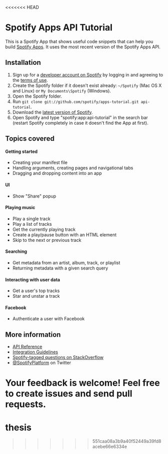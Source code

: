 <<<<<<< HEAD
# Spotify Apps API Tutorial

This is a Spotify App that shows useful code snippets that can help you build
[Spotify Apps](https://developer.spotify.com/technologies/apps/). It uses the most recent version of the Spotify Apps API.

## Installation

 1. Sign up for a [developer account on Spotify](https://developer.spotify.com/technologies/apps/#developer) by logging in and agreeing to the [terms of use](https://developer.spotify.com/technologies/apps/terms-of-use/).
 2. Create the Spotify folder if it doesn't exist already: `~/Spotify` (Mac OS X and Linux) or `My Documents\Spotify` (Windows).
 3. Open the Spotify folder.
 4. Run `git clone git://github.com/spotify/apps-tutorial.git api-tutorial`.
 5. Download the [latest version of Spotify](http://spotify.com/download).
 6. Open Spotify and type "spotify:app:api-tutorial" in the search bar (restart Spotify completely in case it doesn't find the App at first).

## Topics covered

#### Getting started

 * Creating your manifest file
 * Handling arguments, creating pages and navigational tabs
 * Dragging and dropping content into an app

#### UI

 * Show "Share" popup

#### Playing music

 * Play a single track
 * Play a list of tracks
 * Get the currently playing track
 * Create a play/pause button with an HTML element
 * Skip to the next or previous track

#### Searching

 * Get metadata from an artist, album, track, or playlist
 * Returning metadata with a given search query

#### Interacting with user data

 * Get a user's top tracks
 * Star and unstar a track

#### Facebook

 * Authenticate a user with Facebook

## More information

 * [API Reference](https://developer.spotify.com/technologies/apps/docs/)
 * [Integration Guidelines](http://developer.spotify.com/download/spotify-apps-api/guidelines/)
 * [Spotify-tagged questions on StackOverflow](http://stackoverflow.com/questions/tagged/spotify)
 * [@SpotifyPlatform](https://twitter.com/#!/SpotifyPlatform) on Twitter

Your feedback is welcome! Feel free to create issues and send pull requests.
=======
thesis
======
>>>>>>> 551caa08a3b9a40f52449a39fd8acebe66e6334e
